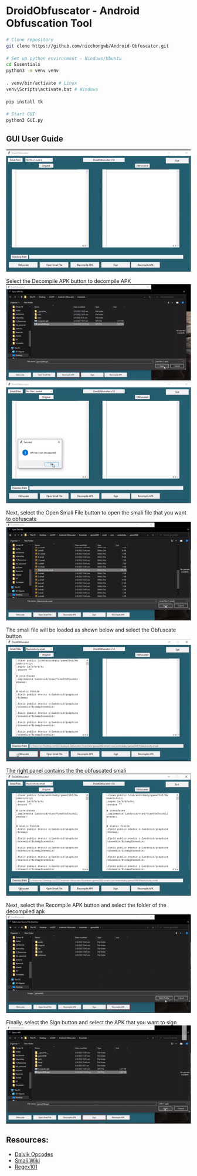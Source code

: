 # DroidObfuscator - Android Obfuscation Tool

```bash
# Clone repository
git clone https://github.com/nicchongwb/Android-Obfuscator.git

# Set up python environment - Windows/Ubuntu
cd Essentials
python3 -m venv venv

. venv/bin/activate # Linux
venv\Scripts\activate.bat # Windows

pip install tk

# Start GUI
python3 GUI.py
```

## GUI User Guide
![1](src/01.png)

Select the Decompile APK button to decompile APK
![2](src/02.png)
![3](src/03.png)

Next, select the Open Smali File button to open the smali file that you want to obfuscate
![4](src/04.png)

The smali file will be loaded as shown below and select the Obfuscate button
![5](src/05.png)

The right panel contains the the obfuscated smali
![6](src/06.png)

Next, select the Recompile APK button and select the folder of the decompiled apk
![7](src/07.png)

Finally, select the Sign button and select the APK that you want to sign
![8](src/08.png)


## Resources:
- [Dalvik Opcodes](http://pallergabor.uw.hu/androidblog/dalvik_opcodes.html)
- [Smali Wiki](https://github.com/JesusFreke/smali/wiki)
- [Regex101](https://regex101.com/)

